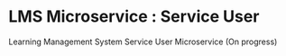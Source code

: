 # LMS Microservice : Service User

Learning Management System Service User Microservice (On progress)
